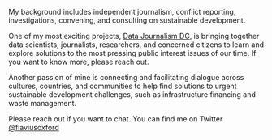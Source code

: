 My background includes independent journalism, conflict reporting, investigations, convening, and consulting on sustainable development.

One of my most exciting projects, [Data Journalism DC](https://www.meetup.com/data-journalism/), is bringing together data scientists, journalists, researchers, and concerned citizens to learn and explore solutions to the most pressing public interest issues of our time. If you want to know more, please reach out.

Another passion of mine is connecting and facilitating dialogue across cultures, countries, and communities to help find solutions to urgent sustainable development challenges, such as infrastructure financing and waste management.

Please reach out if you want to chat. You can find me on Twitter [@flaviusoxford](https://twitter.com/flaviusoxford) 
